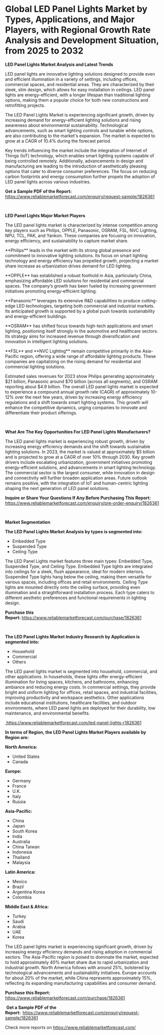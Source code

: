 <p><h1>Global LED Panel Lights Market by Types, Applications, and Major Players, with Regional Growth Rate Analysis and Development Situation, from 2025 to 2032</h1></p><p><strong>LED Panel Lights Market Analysis and Latest Trends</strong></p>
<p><p>LED panel lights are innovative lighting solutions designed to provide even and efficient illumination in a variety of settings, including offices, commercial spaces, and residential areas. They are characterized by their sleek, slim design, which allows for easy installation in ceilings. LED panel lights are energy-efficient, with a longer lifespan than traditional lighting options, making them a popular choice for both new constructions and retrofitting projects.</p><p>The LED Panel Lights Market is experiencing significant growth, driven by increasing demand for energy-efficient lighting solutions and rising awareness about environmental sustainability. Technological advancements, such as smart lighting controls and tunable white options, are also contributing to the market's expansion. The market is expected to grow at a CAGR of 10.4% during the forecast period. </p><p>Key trends influencing the market include the integration of Internet of Things (IoT) technology, which enables smart lighting systems capable of being controlled remotely. Additionally, advancements in design and manufacturing are leading to the introduction of aesthetically pleasing options that cater to diverse consumer preferences. The focus on reducing carbon footprints and energy consumption further propels the adoption of LED panel lights across various industries.</p></p>
<p><strong>Get a Sample PDF of the Report:&nbsp;</strong> <a href="https://www.reliablemarketforecast.com/enquiry/request-sample/1826361?utm_campaign=1134&utm_medium=2&utm_source=Github&utm_content=ia&utm_term=07022025&utm_id=led-panel-lights">https://www.reliablemarketforecast.com/enquiry/request-sample/1826361</a></p>
<p>&nbsp;</p>
<p><strong>LED Panel Lights Major Market Players</strong></p>
<p><p>The LED panel lights market is characterized by intense competition among key players such as Philips, OPPLE, Panasonic, OSRAM, FSL, NVC Lighting, NPU, TCL, PAK, and Yankon. These companies are focusing on innovation, energy efficiency, and sustainability to capture market share.</p><p>**Philips** leads in the market with its strong global presence and commitment to innovative lighting solutions. Its focus on smart lighting technology and energy efficiency has propelled growth, projecting a market share increase as urbanization drives demand for LED lighting.</p><p>**OPPLE** has established a robust foothold in Asia, particularly China, emphasizing affordable LED solutions for residential and commercial spaces. The company’s growth has been fueled by increasing government initiatives promoting energy-efficient lighting.</p><p>**Panasonic** leverages its extensive R&D capabilities to produce cutting-edge LED technologies, targeting both commercial and industrial markets. Its anticipated growth is supported by a global push towards sustainability and energy-efficient buildings.</p><p>**OSRAM** has shifted focus towards high-tech applications and smart lighting, positioning itself strongly in the automotive and healthcare sectors. Its strategy aims for increased revenue through diversification and innovation in intelligent lighting solutions.</p><p>**FSL** and **NVC Lighting** remain competitive primarily in the Asia-Pacific region, offering a wide range of affordable lighting products. These companies are capitalizing on the rising demand for residential and commercial lighting solutions.</p><p>Estimated sales revenues for 2023 show Philips generating approximately $21 billion, Panasonic around $70 billion (across all segments), and OSRAM reporting about $4.9 billion. The overall LED panel lights market is expected to experience a compound annual growth rate (CAGR) of approximately 10-12% over the next few years, driven by increasing energy efficiency regulations and a shift towards smart lighting systems. This growth will enhance the competitive dynamics, urging companies to innovate and differentiate their product offerings.</p></p>
<p>&nbsp;</p>
<p><strong>What Are The Key Opportunities For LED Panel Lights Manufacturers?</strong></p>
<p><p>The LED panel lights market is experiencing robust growth, driven by increasing energy efficiency demands and the shift towards sustainable lighting solutions. In 2023, the market is valued at approximately $5 billion and is projected to grow at a CAGR of over 10% through 2030. Key growth drivers include escalating urbanization, government initiatives promoting energy-efficient solutions, and advancements in smart lighting technology. The commercial sector is the largest consumer, while innovation in design and connectivity will further broaden application areas. Future outlook remains positive, with the integration of IoT and human-centric lighting shaping the next generation of LED panel solutions.</p></p>
<p><strong>Inquire or Share Your Questions If Any Before Purchasing This Report:</strong> <a href="https://www.reliablemarketforecast.com/enquiry/pre-order-enquiry/1826361?utm_campaign=1134&utm_medium=2&utm_source=Github&utm_content=ia&utm_term=07022025&utm_id=led-panel-lights">https://www.reliablemarketforecast.com/enquiry/pre-order-enquiry/1826361</a></p>
<p>&nbsp;</p>
<p><strong>Market Segmentation</strong></p>
<p><strong>The LED Panel Lights Market Analysis by types is segmented into:</strong></p>
<p><ul><li>Embedded Type</li><li>Suspended Type</li><li>Ceiling Type</li></ul></p>
<p><p>The LED Panel Lights market features three main types: Embedded Type, Suspended Type, and Ceiling Type. Embedded Type lights are integrated into ceilings for a sleek, flush appearance, ideal for modern interiors. Suspended Type lights hang below the ceiling, making them versatile for various spaces, including offices and retail environments. Ceiling Type lights are mounted directly onto the ceiling surface, providing even illumination and a straightforward installation process. Each type caters to different aesthetic preferences and functional requirements in lighting design.</p></p>
<p><strong>Purchase this Report:&nbsp;</strong><a href="https://www.reliablemarketforecast.com/purchase/1826361?utm_campaign=1134&utm_medium=2&utm_source=Github&utm_content=ia&utm_term=07022025&utm_id=led-panel-lights">https://www.reliablemarketforecast.com/purchase/1826361</a></p>
<p>&nbsp;</p>
<p><strong>The LED Panel Lights Market Industry Research by Application is segmented into:</strong></p>
<p><ul><li>Household</li><li>Commercial</li><li>Others</li></ul></p>
<p><p>The LED panel lights market is segmented into household, commercial, and other applications. In households, these lights offer energy-efficient illumination for living spaces, kitchens, and bathrooms, enhancing ambiance and reducing energy costs. In commercial settings, they provide bright and uniform lighting for offices, retail spaces, and industrial facilities, improving productivity and workspace aesthetics. Other applications include educational institutions, healthcare facilities, and outdoor environments, where LED panel lights are deployed for their durability, low maintenance, and environmental benefits.</p></p>
<p><a href="https://www.reliablemarketforecast.com/led-panel-lights-r1826361?utm_campaign=1134&utm_medium=2&utm_source=Github&utm_content=ia&utm_term=07022025&utm_id=led-panel-lights">&nbsp;https://www.reliablemarketforecast.com/led-panel-lights-r1826361</a></p>
<p><strong>In terms of Region, the LED Panel Lights Market Players available by Region are:</strong></p>
<p>
    <p> <strong> North America: </strong>
        <ul>
            <li>United States</li>
            <li>Canada</li>
        </ul>
        </p> 
    <p> <strong> Europe: </strong>
        <ul>
            <li>Germany</li>
            <li>France</li>
            <li>U.K.</li>
            <li>Italy</li>
            <li>Russia</li>
        </ul>
        </p> 
    <p> <strong> Asia-Pacific: </strong>
        <ul>
            <li>China</li>
            <li>Japan</li>
            <li>South Korea</li>
            <li>India</li>
            <li>Australia</li>
            <li>China Taiwan</li>
            <li>Indonesia</li>
            <li>Thailand</li>
            <li>Malaysia</li>
        </ul>
        </p> 
    <p> <strong> Latin America: </strong>
        <ul>
            <li>Mexico</li>
            <li>Brazil</li>
            <li>Argentina Korea</li>
            <li>Colombia</li>
        </ul>
        </p> 
    <p> <strong> Middle East & Africa: </strong>
        <ul>
            <li>Turkey</li>
            <li>Saudi</li>
            <li>Arabia</li>
            <li>UAE</li>
            <li>Korea</li>
        </ul>
    </p>
    </p>
<p><p>The LED panel lights market is experiencing significant growth, driven by increasing energy efficiency demands and rising adoption in commercial sectors. The Asia-Pacific region is poised to dominate the market, expected to hold approximately 40% market share due to rapid urbanization and industrial growth. North America follows with around 25%, bolstered by technological advancements and sustainability initiatives. Europe accounts for about 20% of the market, while China represents approximately 15%, reflecting its expanding manufacturing capabilities and consumer demand.</p></p>
<p><strong>Purchase this Report: </strong><a href="https://www.reliablemarketforecast.com/purchase/1826361?utm_campaign=1134&utm_medium=2&utm_source=Github&utm_content=ia&utm_term=07022025&utm_id=led-panel-lights">https://www.reliablemarketforecast.com/purchase/1826361</a></p>
<p>&nbsp;<strong>Get a Sample PDF of the Report:&nbsp;&nbsp;</strong><a href="https://www.reliablemarketforecast.com/enquiry/request-sample/1826361?utm_campaign=1134&utm_medium=2&utm_source=Github&utm_content=ia&utm_term=07022025&utm_id=led-panel-lights">https://www.reliablemarketforecast.com/enquiry/request-sample/1826361</a></p>
<p><strong></strong></p>
<p>Check more reports on <a href="https://www.reliablemarketforecast.com/?utm_campaign=1134&utm_medium=2&utm_source=Github&utm_content=ia&utm_term=07022025&utm_id=led-panel-lights">https://www.reliablemarketforecast.com/</a></p>